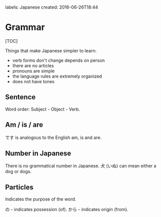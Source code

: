 labels: Japanese
created: 2016-06-26T18:44

# Grammar

[TOC]

Things that make Japanese simpler to learn:

- verb forms don't change depends on person
- there are no articles
- pronouns are simple
- the language rules are extremely organized
- does not have tones

## Sentence

Word order: Subject - Object - Verb.

## Am / is / are

です is analogous to the English am, is and are.

## Number in Japanese

There is no grammatical number in Japanese. 犬 (いぬ) can mean either a dog or dogs.

## Particles

Indicates the purpose of the word.

の - indicates possession (of).
から - indicates origin (from).
